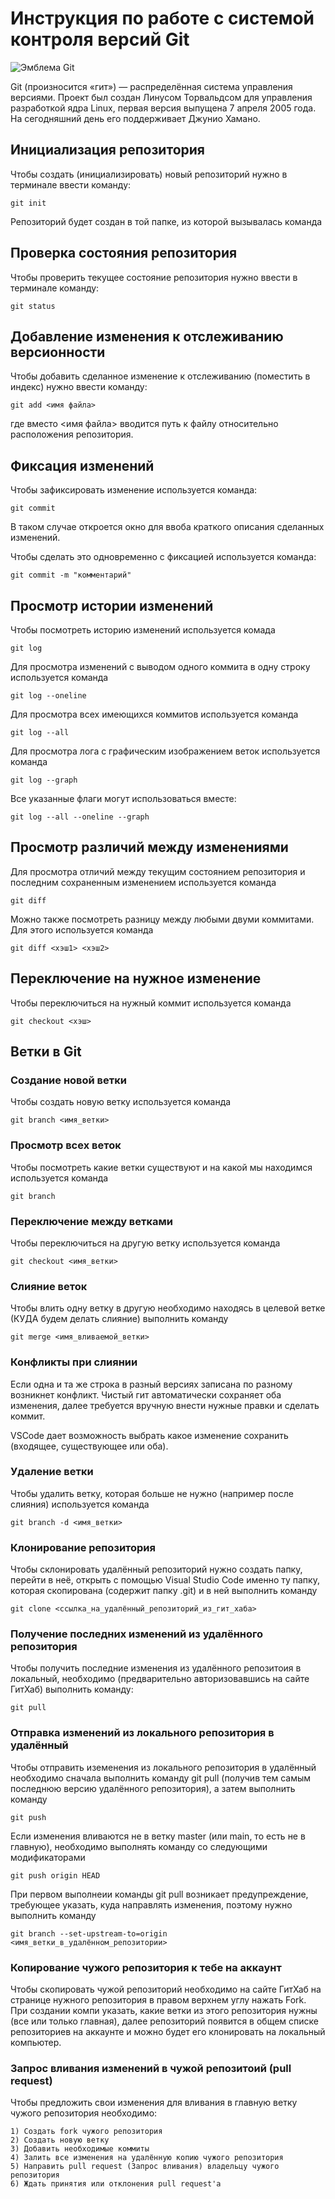 # **Инструкция по работе с системой контроля версий Git**

![Эмблема Git](git.jpg)

Git (произносится «гит») — распределённая система управления версиями. Проект был создан Линусом Торвальдсом для управления разработкой ядра Linux, первая версия выпущена 7 апреля 2005 года. На сегодняшний день его поддерживает Джунио Хамано.

## Инициализация репозитория

Чтобы создать (инициализировать) новый репозиторий нужно в терминале ввести команду:

    git init

Репозиторий будет создан в той папке, из которой вызывалась команда

## Проверка состояния репозитория

Чтобы проверить текущее состояние репозитория нужно ввести в терминале команду:

    git status

## Добавление изменения к отслеживанию версионности

Чтобы добавить сделанное изменение к отслеживанию (поместить в индекс) нужно ввести команду:

    git add <имя файла>

где вместо <имя файла> вводится путь к файлу относительно расположения репозитория.

## Фиксация изменений

Чтобы зафиксировать изменение используется команда:

    git commit

В таком случае откроется окно для ввоба краткого описания сделанных изменений.

Чтобы сделать это одновременно с фиксацией используется команда:

    git commit -m "комментарий"

## Просмотр истории изменений

Чтобы посмотреть историю изменений используется комада

    git log

Для просмотра изменений с выводом одного коммита в одну строку используется команда

    git log --oneline

Для просмотра всех имеющихся коммитов используется команда

    git log --all

Для просмотра лога с графическим изображением веток используется команда

    git log --graph

Все указанные флаги могут использоваться вместе:

    git log --all --oneline --graph

## Просмотр различий между изменениями

Для просмотра отличий между текущим состоянием репозитория и последним сохраненным изменением используется команда

    git diff

Можно также посмотреть разницу между любыми двуми коммитами. Для этого используется команда

    git diff <хэш1> <хэш2>

## Переключение на нужное изменение

Чтобы переключиться на нужный коммит используется команда

    git checkout <хэш>

## Ветки в Git

### Создание новой ветки

Чтобы создать новую ветку используется команда

    git branch <имя_ветки>

### Просмотр всех веток

Чтобы посмотреть какие ветки существуют и на какой мы находимся используется команда

    git branch

### Переключение между ветками

Чтобы переключиться на другую ветку используется команда

    git checkout <имя_ветки>

### Слияние веток

Чтобы влить одну ветку в другую необходимо находясь в целевой ветке (КУДА будем делать слияние) выполнить команду

    git merge <имя_вливаемой_ветки>

### Конфликты при слиянии

Если одна и та же строка в разный версиях записана по разному возникнет конфликт.
Чистый гит автоматически сохраняет оба изменения, далее требуется вручную внести нужные правки и сделать коммит.

VSСode дает возможность выбрать какое изменение сохранить (входящее, существующее или оба).

### Удаление ветки

Чтобы удалить ветку, которая больше не нужно (например после слияния) используется команда

    git branch -d <имя_ветки>

### Клонирование репозитория

Чтобы склонировать удалённый репозиторий нужно создать папку, перейти в неё, открыть с помощью Visual Studio Code именно ту папку, которая скопирована (содержит папку .git)
и в ней выполнить команду

    git clone <ссылка_на_удалённый_репозиторий_из_гит_хаба>


### Получение последних изменений из удалённого репозитория

Чтобы получить последние изменения из удалённого репозитоия в локальный, необходимо (предварительно авторизовавшись на сайте ГитХаб) выполнить команду:

    git pull

### Отправка изменений из локального репозитория в удалённый

Чтобы отправить иземенения из локального репозитория в удалённый необходимо сначала выполнить команду git pull (получив тем самым последнюю версию удалённого репозитория), а затем выполнить команду

    git push

Если изменения вливаются не в ветку master (или main, то есть не в главную), необходимо выполнять команду со следующими модификаторами

    git push origin HEAD

При первом выполнеии команды git pull возникает предупреждение, требующее указать, куда направлять изменения, поэтому нужно выполнить команду

    git branch --set-upstream-to=origin <имя_ветки_в_удалённом_репозитории>

### Копирование чужого репозитория к тебе на аккаунт

Чтобы скопировать чужой репозиторий необходимо на сайте ГитХаб на странице нужного репозитория в правом верхнем углу нажать Fork. При создании компи указать, какие ветки из этого репозитория нужны (все или только главная), далее репозиторий появится в общем списке репозиториев на аккаунте и можно будет его клонировать на локальный компьютер.

### Запрос вливания изменений в чужой репозитоий (pull request)

Чтобы предложить свои изменения для вливания в главную ветку чужого репозитория необходимо:

    1) Создать fork чужого репозитория
    2) Создать новую ветку
    3) Добавить необходимые коммиты
    4) Залить все изменения на удалённую копию чужого репозитория
    5) Направить pull request (Запрос вливания) владельцу чужого репозитория
    6) Ждать принятия или отклонения pull request'a

